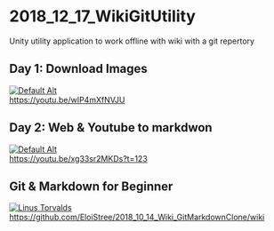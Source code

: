 # 2018_12_17_WikiGitUtility
Unity utility application to work offline with wiki with a git repertory

## Day 1: Download Images
[![Default Alt](https://img.youtube.com/vi/wIP4mXfNVJU/mqdefault.jpg)](https://youtu.be/wIP4mXfNVJU)  
https://youtu.be/wIP4mXfNVJU

## Day 2: Web & Youtube to markdwon
[![Default Alt](https://img.youtube.com/vi/xg33sr2MKDs/mqdefault.jpg)](https://youtu.be/xg33sr2MKDs?t=123)  
https://youtu.be/xg33sr2MKDs?t=123


## Git & Markdown for Beginner
[![Linus Torvalds](https://github.com/EloiStree/2018_10_14_Wiki_GitMarkdownClone/wiki/Images/LinusTorvalds.jfif)](https://github.com/EloiStree/2018_10_14_Wiki_GitMarkdownClone/wiki)
https://github.com/EloiStree/2018_10_14_Wiki_GitMarkdownClone/wiki
